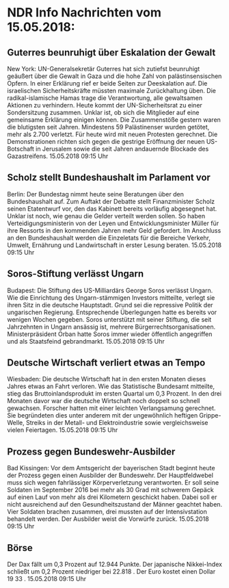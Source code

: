 # NDR Info Nachrichten vom 15.05.2018:


## Guterres beunruhigt über Eskalation der Gewalt
New York:		 UN-Generalsekretär Guterres hat sich zutiefst beunruhigt geäußert über die Gewalt in Gaza und die hohe Zahl von palästinsensischen Opfern. In einer Erklärung rief er beide Seiten zur Deeskalation auf. Die israelischen Sicherheitskräfte müssten maximale Zurückhaltung üben. Die radikal-islamische Hamas trage die Verantwortung, alle gewaltsamen Aktionen zu verhindern. Heute kommt der UN-Sicherheitsrat zu einer Sondersitzung zusammen. Unklar ist, ob sich die Mitglieder auf eine gemeinsame Erklärung einigen können. Die Zusammenstöße gestern waren die blutigsten seit Jahren. Mindestens 59 Palästinenser wurden getötet, mehr als 2.700 verletzt. Für heute wird mit neuen Protesten gerechnet. Die Demonstrationen richten sich gegen die gestrige Eröffnung der neuen US-Botschaft in Jerusalem sowie die seit Jahren andauernde Blockade des Gazastreifens. 15.05.2018 09:15 Uhr 

## Scholz stellt Bundeshaushalt im Parlament vor
Berlin: Der Bundestag nimmt heute seine Beratungen über den Bundeshaushalt auf. Zum Auftakt der Debatte stellt Finanzminister Scholz seinen Etatentwurf vor, den das Kabinett bereits vorläufig abgesegnet hat. Unklar ist noch, wie genau die Gelder verteilt werden sollen. So haben Verteidigungsministerin von der Leyen und Entwicklungsminister Müller für ihre Ressorts in den kommenden Jahren mehr Geld gefordert. Im Anschluss an den Bundeshaushalt werden die Einzeletats für die Bereiche Verkehr, Umwelt, Ernährung und Landwirtschaft in erster Lesung beraten. 15.05.2018 09:15 Uhr 

## Soros-Stiftung verlässt Ungarn
Budapest:		Die Stiftung des US-Milliardärs George Soros verlässt Ungarn. Wie die Einrichtung des Ungarn-stämmigen Investors mitteilte, verlegt sie ihren Sitz in die deutsche Hauptstadt. Grund sei die repressive Politik der ungarischen Regierung. Entsprechende Überlegungen hatte es bereits vor wenigen Wochen gegeben. Soros unterstützt mit seiner Stiftung, die seit Jahrzehnten in Ungarn ansässig ist, mehrere Bürgerrechtsorganisationen. Ministerpräsident Orban hatte Soros immer wieder öffentlich angegriffen und als Staatsfeind gebrandmarkt. 15.05.2018 09:15 Uhr 

## Deutsche Wirtschaft verliert etwas an Tempo
Wiesbaden: Die deutsche Wirtschaft hat in den ersten Monaten dieses Jahres etwas an Fahrt verloren. Wie das Statistische Bundesamt mitteilte, stieg das Bruttoinlandsprodukt im ersten Quartal um 0,3 Prozent. In den drei Monaten davor war die deutsche Wirtschaft noch doppelt so schnell gewachsen. Forscher hatten mit einer leichten Verlangsamung gerechnet. Sie begründeten dies unter anderem mit der ungewöhnlich heftigen Grippe-Welle, Streiks in der Metall- und Elektroindustrie sowie vergleichsweise vielen Feiertagen. 15.05.2018 09:15 Uhr 

## Prozess gegen Bundeswehr-Ausbilder
Bad Kissingen: Vor dem Amtsgericht der bayerischen Stadt beginnt heute der Prozess gegen einen Ausbilder der Bundeswehr. Der Hauptfeldwebel muss sich wegen fahrlässiger Körperverletzung verantworten. Er soll seine Soldaten im September 2016 bei mehr als 30 Grad mit schwerem Gepäck auf einen Lauf von mehr als drei Kilometern geschickt haben. Dabei soll er nicht ausreichend auf den Gesundheitszustand der Männer geachtet haben. Vier Soldaten brachen zusammen, drei mussten auf der Intensivstation behandelt werden. Der Ausbilder weist die Vorwürfe zurück. 15.05.2018 09:15 Uhr 

## Börse
Der Dax fällt um  0,3  Prozent auf  12.944  Punkte. Der japanische Nikkei-Index schließt um  0,2  Prozent niedriger bei  22.818 . Der Euro kostet einen Dollar  19 33 . 15.05.2018 09:15 Uhr 
